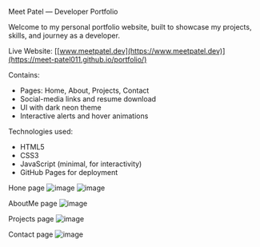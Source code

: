 Meet Patel — Developer Portfolio

Welcome to my personal portfolio website, built to showcase my projects, skills, and journey as a developer.

Live Website: [[www.meetpatel.dev](https://www.meetpatel.dev)](https://meet-patel011.github.io/portfolio/)

Contains:
- Pages: Home, About, Projects, Contact
- Social-media links and resume download
- UI with dark neon theme
- Interactive alerts and hover animations
  
 Technologies used:
- HTML5
- CSS3 
- JavaScript (minimal, for interactivity)
- GitHub Pages for deployment

Hone page
![image](https://github.com/user-attachments/assets/69d9000d-58b7-474e-b900-94675e167ba6)
![image](https://github.com/user-attachments/assets/d273f510-be7d-4353-9445-1ba317f402cc)


AboutMe page
![image](https://github.com/user-attachments/assets/0f05b03f-377a-4f56-8a30-610ea54e9c02)


Projects page
![image](https://github.com/user-attachments/assets/92fef638-c752-4685-a753-c31cba12473c)


Contact page
![image](https://github.com/user-attachments/assets/dfdf30dd-014b-46a5-b4a8-5d78608fbdd6)
